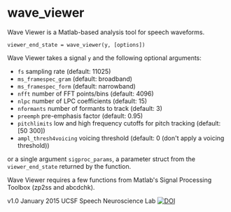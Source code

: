 wave_viewer
===========

Wave Viewer is a Matlab-based analysis tool for speech waveforms.

    viewer_end_state = wave_viewer(y, [options])
    
Wave Viewer takes a signal `y` and the following optional arguments:
*   `fs` sampling rate (default: 11025)
*   `ms_framespec_gram` (default: broadband)
*   `ms_framespec_form` (default: narrowband)
*   `nfft` number of FFT points/bins (default: 4096)
*   `nlpc` number of LPC coefficients (default: 15)
*   `nformants` number of formants to track (default: 3)
*   `preemph` pre-emphasis factor (default: 0.95)
*   `pitchlimits` low and high frequency cutoffs for pitch tracking (default: [50 300])
*   `ampl_thresh4voicing` voicing threshold (default: 0 (don't apply a voicing threshold))

or a single argument `sigproc_params`, a parameter struct from the `viewer_end_state` returned by the function.

Wave Viewer requires a few functions from Matlab's Signal Processing Toolbox (zp2ss and abcdchk).

v1.0
January 2015
UCSF Speech Neuroscience Lab
[![DOI](https://zenodo.org/badge/doi/10.5281/zenodo.13839.svg)](http://dx.doi.org/10.5281/zenodo.13839)
